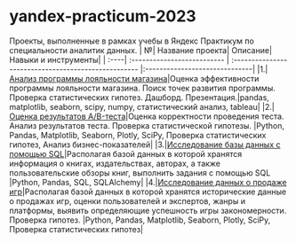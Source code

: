 # yandex-practicum-2023
Проекты, выполненные в рамках учебы в Яндекс Практикум по специальности аналитик данных.
| №| Название проекта| Описание| Навыки и инструменты|
| :----| :-------------------------- | :--------------------------------------------------- |:------------------------------|
|1.|[Анализ программы лояльности магазина](/retail_analisys_project/retail_analysis.ipynb)|Оценка эффективности программы лояльности магазина. Поиск точек развития программы. Проверка статистических гипотез. Дашборд. Презентация.|pandas, matplotlib, seaborn, scipy, numpy, статистический анализ, tableau|
|2.|[Оценка результатов A/B-теста](/AB_test_final/AB_test_final_project.ipynb)|Оценка корректности проведения теста. Анализ результатов теста. Проверка статистической гипотезы. |Python, Pandas, Matplotlib, Seaborn, Plotly, SciPy, Проверка статистических гипотез, Анализ бизнес-показателей|
|3.|[Исследование базы данных с помощью SQL](/sql-final-project/sql_final_project.ipynb)|Располагая базой данных в которой хранятся информация о книгах, издательствах, авторах, а также пользовательские обзоры книг, выполнить задания с помощью SQL |Python, Pandas, SQL, SQLAlchemy|
|4.|[Исследование данных о продаже игр](/games_project/games_project.ipynb)|Располагая базой данных в которой хранятся исторические данные о продажах игр, оценки пользователей и экспертов, жанры и платформы, выявить определяющие успешность игры закономерности. Проверка гипотез. |Python, Pandas, Matplotlib, Seaborn, Plotly, SciPy, Проверка статистических гипотез|
